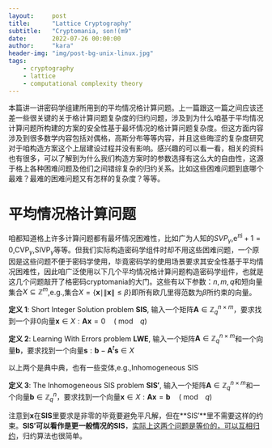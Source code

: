 ```yaml
---
layout:     post
title:      "Lattice Cryptography"
subtitle:   "Cryptomania, son!(m9"
date:       2022-07-26 00:00:00
author:     "kara"
header-img: "img/post-bg-unix-linux.jpg"
tags:
    - cryptography
    - lattice
    - computational complexity theory
---
```


本篇讲一讲密码学组建所用到的平均情况格计算问题。上一篇跟这一篇之间应该还差一些很关键的关于格计算问题复杂度的归约问题，涉及到为什么咱基于平均情况计算问题所构建的方案的安全性基于最坏情况的格计算问题复杂度。但这方面内容涉及到很多数学内容包括对偶格，高斯分布等等内容，并且这些晦涩的复杂度研究对于咱构造方案这个上层建设过程并没有影响。感兴趣的可以看一看，相关的资料也有很多，可以了解到为什么我们构造方案时的参数选择有这么大的自由性，这源于格上各种困难问题及他们之间错综复杂的归约关系。比如这些困难问题到底哪个最难？最难的困难问题又有怎样的复杂度？等等。

# 平均情况格计算问题

咱都知道格上许多计算问题都有最坏情况困难性，比如广为人知的$SVP_{\gamma}$,$\mathrm{e}^{\pi\mathrm{i}}+1=0$,$\mathrm{CVP}_{\gamma}$,$\mathrm{SIVP}_{\gamma}$等等。但我们实际构造密码学组件时却不用这些困难问题，一个原因是这些问题不便于密码学使用，毕竟密码学的使用场景要求其安全性基于平均情况困难性，因此咱广泛使用以下几个平均情况格计算问题构造密码学组件，也就是这几个问题敲开了格密码cryptomania的大门。这些有以下参数：$n,m,q$和短向量集合$X\subseteq\mathbb{Z}^m$,e.g.,集合$X=\{\mathbf{x} \mid\|\mathbf{x}\| \leq \beta\}$即所有欧几里得范数为$\beta$所约束的向量。

**定义 1**: Short Integer Solution problem **SIS**, 输入一个矩阵$\mathbf{A} \in \mathbb{Z}^{n\times m}_{q}$，要求找到一个非0向量$\mathbf{x}\in X:\mathbf{A x}=0 \quad(\bmod\enspace q)$

**定义 2**: Learning With Errors problem **LWE**, 输入一个矩阵$\mathbf{A} \in \mathbb{Z}^{n\times m}_{q}$和一个向量$\mathbf{b}$，要求找到一个向量$\mathbf{s}:\mathbf{b}-\mathbf{A}^{t}\mathbf{s}\in X$

以上两个是典中典，也有一些变体,e.g.,Inhomogeneous SIS

**定义 3**: The Inhomogeneous SIS problem **SIS′**, 输入一个矩阵$\mathbf{A} \in \mathbb{Z}^{n\times m}_{q}$和一个向量$\mathbf{b}\in \mathbb{Z}^{n}_{q}$，要求找到一个向量$\mathbf{x}\in X:\mathbf{A x}=\mathbf{b} \quad(\bmod\enspace q)$

注意到$\mathbf{x}$在**SIS**里要求是非零的毕竟要避免平凡解，但在**SIS′**里不需要这样的约束。**SIS′**可以看作是更一般情况的**SIS**，[实际上这两个问题是等价的，可以互相归约](https://crypto.stackexchange.com/questions/87097/the-equivalence-of-sis-and-isisinhomogeneous-sis)，归约算法也很简单。